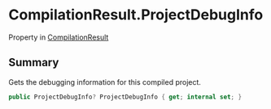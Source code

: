 # CompilationResult.ProjectDebugInfo

Property in [CompilationResult](/docs/api/csharp/yarn.compiler.compilationresult.md)

## Summary


Gets the debugging information for this compiled project.


```csharp
public ProjectDebugInfo? ProjectDebugInfo { get; internal set; }
```

